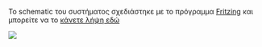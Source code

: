 To schematic του συστήματος σχεδιάστηκε με το πρόγραμμα [Fritzing](http://fritzing.org/home/) και μπορείτε να το [κάνετε λήψη εδώ](https://github.com/giannismav/CruiseCabinDigitalSignage#Παραδοτέα-Έργου)

![](https://raw.githubusercontent.com/giannismav/CruiseCabinDigitalSignage/master/Images/schematic.jpg)
